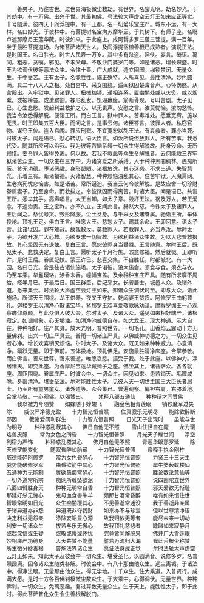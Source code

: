 <!-- { "loadSidebar": true } -->
　　善男子。乃往古世。过世界海极微尘数劫。有世界。名宝光明。劫名妙光。于其劫中。有一万佛。出兴于世。其最初佛。号法轮大声虚空云灯王如来应正等觉。十号圆满。彼四天下阎浮提中。有一王都。名一切爱乐宝庄严。城东不远。有一大林。名曰妙光。于彼林中。有菩提树名宝拘苏摩华云。于其树下。有师子座。名毗卢遮那摩尼王莲华藏。时彼如来。于此座上。成阿耨多罗三藐三菩提。满一百年。坐于最胜菩提道场。为诸菩萨诸天世人。及阎浮提宿植善根已成熟者。演说正法。是时国王。名曰胜光。时世人民寿一万岁。其中多有杀盗。淫佚。妄言。绮语。离间。粗恶。贪嗔。邪见。不孝父母。不敬沙门婆罗门等。如是诸恶。增长炽盛。时王为欲调伏彼等恶法众生。令住十善。广大成就。造立囹圄。枷锁禁闭。无量众生。于中受苦。王有太子。名能胜性。端正殊特。人所喜见。最胜清净。妙色圆满。具二十八大人之相。处自宫中。采女围绕。遥闻狱囚楚毒音声。心怀伤愍。从宫殿出。入牢狱中。见诸罪人。杻械枷锁。递相连系。置幽闇处或以火炙。或以烟熏。或被榜笞。或遭膑割。裸形乱发。饥渴羸瘦。筋断骨现。号叫苦剧。太子见已。心生悲愍。发起利益救护之心。以无畏声。安慰之言。汝莫忧恼。汝勿愁怖。我当令汝悉得解脱。便诣王所。而白王言。狱中罪人。苦毒难处。愿垂宽宥。施以无畏。时王即集五百大臣。而问之言。是事云何。诸臣答言。彼罪人者。私窃官物。谋夺王位。盗入宫闱。罪应刑戮。不宜宽恕以乱王法。有哀救者。罪亦当死。时彼太子。闻是语已。悲心转切。语大臣言。如汝所说但放罪人。所有苦事。我悉代受。随其所应可以治我。我为彼等苦恼系缚一切众生得解脱故。粉身殁命。无所顾惜。要令罪人皆得免离。何以故。若我不救此等众生令解脱者。云何能救三界牢狱诸苦众生。一切众生在三界中。为诸贪爱之所系缚。入于种种黑闇稠林。愚痴所蔽。贫无功德。堕诸恶趣。身形鄙陋。诸根放逸。其心迷惑。不求出道。失智慧光。乐着三有。断诸福德。灭诸智慧。种种烦恼浊乱其心。住苦牢狱。入魔罥网。生老病死忧悲恼害。如是诸苦。常所逼迫。我当云何令彼解脱。是故应舍一切珍财眷属妻子。乃至身命。而救拔之。令彼狱囚而得离苦。时诸大臣。闻是语已。共诣王所。悉举其手。高声唱言。大王当知。如太子意。毁坏王法。祸及万人。若王爱念。不速治责。王之宝祚。亦不久立。王闻此言。赫然大怒。令诛太子及诸罪人。王后闻之。愁忧号哭。毁形降服。尘土坌身。与千采女及诸眷属。驰诣王所。举体投地。顶礼王足。俱白王言。唯愿大王。慈恕太子。赐其余命。王即回意。语太子言。此诸狱囚。罪在难赦。故我敕汝。莫救罪人。若救罪人。必当杀汝。尔时太子。为欲开发广大心故。为欲专求一切智故。为欲利益诸众生故。为以大悲普救摄故。其心坚固无有退怯。复白王言。愿恕彼罪身当受戮。王言随意。尔时王后。既见太子。悲救决定。复白王言。愿听太子半月行施。恣意修福。然后就戮。王即听许。是时王后。眷属妃嫔。蒙王许已。悲喜交集。不自胜任。时都城北。有一大园。名曰日光。曾是往古诸仙施场。太子诣彼。设大施会。须食与食。须衣与衣。乃至车乘。华鬘璎珞。涂香末香。幢幡宝盖。及余种种宝庄严具。随有所求靡不周给。经半月已。于最后日。国王群臣。后妃采女。长者居士。城邑人众。及诸外道。悉来集会。时法轮大声虚空云灯王如来。知诸众生调伏时至。即与大众。诣此施场。所谓天王围绕。龙王供养。夜叉王守护。乾闼婆王赞叹。阿修罗王曲躬顶礼。迦楼罗王以清净心散诸宝华。紧那罗王欢喜爱敬歌咏劝请。摩睺罗伽王一心观察瞻仰尊颜。与此众俱入彼大会。尔时太子。及诸大众。遥见如来相好端严。诸根寂定。如调顺象。心无垢浊。如清净池威德自在。如大龙王。现大神通。示大自在。种种相好。庄严其身。放大光明。普照世界。一切毛孔。出香焰云震动十方无量佛刹。出兴一切庄严具云。普雨一切诸庄严具。以佛威神功德之力。一切众生见者心净。增长欢喜销灭烦恼。尔时太子。及诸大众。既见如来种种威力。心意清净。踊跃无量。即于佛前。五体投地。顶礼佛足。安施最胜清净床座。合掌恭敬。而白佛言。善来世尊。善来善逝。唯愿哀愍。摄受于我。处于此座。以佛神力。净居诸天。即变此座。为香摩尼宝莲华藏师子之座。佛坐其上。诸菩萨众。各各就座。周匝围绕。眷属庄严。时彼会中。一切众生。因见如来。患苦销灭。垢障咸除。身器清净。堪受圣法。尔时能胜性太子。见彼人天一切世主国王大臣长者居士。乃至所有童男童女。诸外道等。众会集已。普遍观察。偏袒右肩。右膝着地。合掌恭敬。一心观佛。以偈赞曰。
　　梵释八部五通仙　　种种辩才同赞佛
　　我以微力今随赞　　如蜂随于妙翅飞
　　融金色相青莲眼　　销殄魔军过失除
　　威仪严净德充盈　　十力智光恒普照
　　住真寂乐无明尽　　能除欲醉断邪因
　　截诸爱网利群生　　十力智光恒普照
　　日光天子出现时　　虽能与世为明导
　　种种惑乱蔽其心　　佛日自他无不照
　　雪山住世自在魔　　龙为璎珞兽皮服
　　常为女色之所昏　　十力智光恒普照
　　月光天子耀世间　　净空列宿为严饰
　　种种惑乱覆其心　　佛月自他无不照
　　青莲华眼那罗延　　除灭修罗能变化
　　随眠昏醉如胎藏　　十力智光恒普照
　　帝释手执金刚杵　　威德能碎阿修罗
　　常为女色昏醉心　　十力智光恒普照
　　力贤三十三天主　　威势能破修罗军
　　由昏欲箭中其心　　十力智光恒普照
　　犀牛婆薮蚁楼仙　　五通神力无能制
　　贪欲愚痴常醉心　　十力智光恒普照
　　胜论数论意仙等　　一切外道常所宗
　　痴网所缠坠欲泥　　十力智光恒普照
　　说四围陀立世界　　八面四臂胜身天
　　种种无明常自昏　　十力智光恒普照
　　邪天爱欲无惭耻　　那延好杀无愧心
　　鬼母血食害牛羊　　频那甘酒常昏醉
　　唯有如来恒住世　　智眼常明如日光
　　众生痴闇覆其心　　不见善逝常迷没
　　我于善逝非亲属　　于诸异道亦非怨
　　异道既非夺我财　　如来亦不与珍宝
　　但以世尊清净语　　决定利益无怨亲
　　涤除妄垢显心源　　故我归依无等者
　　能尽未来一切劫　　利安一切诸众生
　　拔苦与乐无懈心　　故我顶礼慈悲者
　　瞻睹如来寂静月　　或起深信或生疑
　　或敬或慢或怀忧　　究竟皆同解脱果
　　佛开广大青莲眼　　妙相庄严功德身
　　人天共赞不能量　　譬若万流归大海
　　我此舌根少称赞　　所生微分妙善根
　　普施法界诸众生　　愿证法身成正觉
　　尔时法轮大声虚空云灯王如来。知此太子及彼会中一切众生。堪受圣化。以圆满音。说修多罗。名普照圆满。因令诸众生随类各解。时彼会中。有八十那由他众生。远尘离垢。于诸法中。得净法眼。无量那由他众生。得无学地。十千众生。住大乘道。入普贤行。成满大愿。是时十方各百佛刹极微尘数众生。于大乘中。心得调伏。无量世界。种种佛刹。一切众生。免离恶趣。复过算数无量众生。生于天上。能胜性太子。即于此时。得此菩萨普化众生令生善根解脱门。
